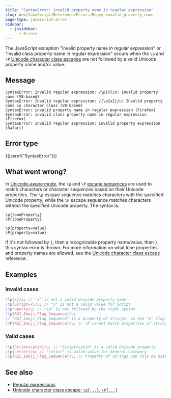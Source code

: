 ```yaml
---
title: "SyntaxError: invalid property name in regular expression"
slug: Web/JavaScript/Reference/Errors/Regex_invalid_property_name
page-type: javascript-error
sidebar:
  - jssidebar:
      - Errors
---
```


The JavaScript exception "invalid property name in regular expression" or "invalid class property name in regular expression" occurs when the `\p` and `\P` [Unicode character class escapes](/en-US/docs/Web/JavaScript/Reference/Regular_expressions/Unicode_character_class_escape) are not followed by a valid Unicode property name and/or value.

## Message

```plain
SyntaxError: Invalid regular expression: /\p{x}/u: Invalid property name (V8-based)
SyntaxError: Invalid regular expression: /[\p{x}]/u: Invalid property name in character class (V8-based)
SyntaxError: invalid property name in regular expression (Firefox)
SyntaxError: invalid class property name in regular expression (Firefox)
SyntaxError: Invalid regular expression: invalid property expression (Safari)
```

## Error type

{{jsxref("SyntaxError")}}

## What went wrong?

In [Unicode-aware mode](/en-US/docs/Web/JavaScript/Reference/Global_Objects/RegExp/unicode#unicode-aware_mode), the `\p` and `\P` [escape sequences](/en-US/docs/Web/JavaScript/Reference/Regular_expressions#escape_sequences) are used to match characters or character sequences based on their Unicode properties. The `\p` escape sequence matches characters with the specified Unicode property, while the `\P` escape sequence matches characters without the specified Unicode property. The syntax is:

```regex
\p{loneProperty}
\P{loneProperty}

\p{property=value}
\P{property=value}
```

If it's not followed by `{`, then a recognizable property name/value, then `}`, this syntax error is thrown. For more information on what lone properties and property names are allowed, see the [Unicode character class escape](/en-US/docs/Web/JavaScript/Reference/Regular_expressions/Unicode_character_class_escape) reference.

## Examples

### Invalid cases

```js example-bad
/\p{x}/u; // "x" is not a valid Unicode property name
/\p{Script=x}/u; // "x" is not a valid value for Script
/\property/u; // "\p" is not followed by the right syntax
/\p{RGI_Emoji_Flag_Sequence}/u;
// "RGI_Emoji_Flag_Sequence" is a property of strings, so the "v" flag must be used
/\P{RGI_Emoji_Flag_Sequence}/v; // \P cannot match properties of strings
```

### Valid cases

```js example-good
/\p{Script=Latin}/u; // "Script=Latin" is a valid Unicode property
/\p{Letter}/u; // "Letter" is valid value for General_Category
/\p{RGI_Emoji_Flag_Sequence}/v; // Property of strings can only be used in "v" mode
```

## See also

- [Regular expressions](/en-US/docs/Web/JavaScript/Reference/Regular_expressions)
- [Unicode character class escape: `\p{...}`, `\P{...}`](/en-US/docs/Web/JavaScript/Reference/Regular_expressions/Unicode_character_class_escape)
